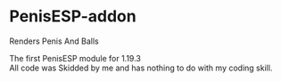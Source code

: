 # PenisESP-addon
Renders Penis And Balls

The first PenisESP module for 1.19.3
<br>All code was Skidded by me and has nothing to do with my coding skill.

